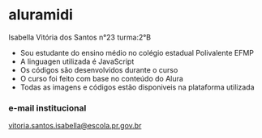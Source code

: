 # aluramidi
Isabella Vitória dos Santos n°23 turma:2°B

- Sou estudante do ensino médio no colégio estadual Polivalente EFMP
- A linguagen utilizada é JavaScript
- Os códigos são desenvolvidos durante o curso
- O curso foi feito com base no conteúdo do Alura
- Todas as imagens e códigos estão disponiveis na plataforma utilizada
### e-mail institucional
vitoria.santos.isabella@escola.pr.gov.br
